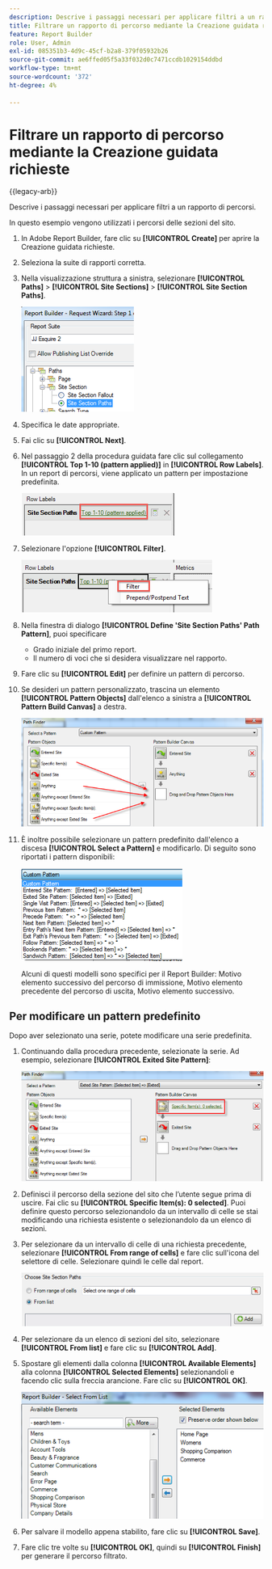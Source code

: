 ```yaml
---
description: Descrive i passaggi necessari per applicare filtri a un rapporto di percorsi.
title: Filtrare un rapporto di percorso mediante la Creazione guidata richieste
feature: Report Builder
role: User, Admin
exl-id: 085351b3-4d9c-45cf-b2a8-379f05932b26
source-git-commit: ae6ffed05f5a33f032d0c7471ccdb1029154ddbd
workflow-type: tm+mt
source-wordcount: '372'
ht-degree: 4%

---
```


# Filtrare un rapporto di percorso mediante la Creazione guidata richieste

{{legacy-arb}}

Descrive i passaggi necessari per applicare filtri a un rapporto di percorsi.

In questo esempio vengono utilizzati i percorsi delle sezioni del sito.

1. In Adobe Report Builder, fare clic su **[!UICONTROL Create]** per aprire la Creazione guidata richieste.
1. Seleziona la suite di rapporti corretta.
1. Nella visualizzazione struttura a sinistra, selezionare **[!UICONTROL Paths]** > **[!UICONTROL Site Sections]** > **[!UICONTROL Site Section Paths]**.

   ![Schermata che mostra i percorsi della sezione del sito selezionati.](assets/site_section_path_1.png)

1. Specifica le date appropriate.

1. Fai clic su **[!UICONTROL Next]**.

1. Nel passaggio 2 della procedura guidata fare clic sul collegamento **[!UICONTROL Top 1-10 (pattern applied)]** in **[!UICONTROL Row Labels]**. In un report di percorsi, viene applicato un pattern per impostazione predefinita.

   ![Schermata che mostra il modello di percorso predefinito.](assets/site_section_path_2.png)

1. Selezionare l&#39;opzione **[!UICONTROL Filter]**.

   ![Schermata che evidenzia l&#39;opzione Filtro.](assets/filter_option.png)

1. Nella finestra di dialogo **[!UICONTROL Define 'Site Section Paths' Path Pattern]**, puoi specificare
   * Grado iniziale del primo report.
   * Il numero di voci che si desidera visualizzare nel rapporto.
1. Fare clic su **[!UICONTROL Edit]** per definire un pattern di percorso.

1. Se desideri un pattern personalizzato, trascina un elemento **[!UICONTROL Pattern Objects]** dall&#39;elenco a sinistra a **[!UICONTROL Pattern Build Canvas]** a destra.

   ![](assets/custom_pattern.png)

1. È inoltre possibile selezionare un pattern predefinito dall&#39;elenco a discesa **[!UICONTROL Select a Pattern]** e modificarlo. Di seguito sono riportati i pattern disponibili:

   ![](assets/select_a_pattern.png)

   Alcuni di questi modelli sono specifici per il Report Builder: Motivo elemento successivo del percorso di immissione, Motivo elemento precedente del percorso di uscita, Motivo elemento successivo.

## Per modificare un pattern predefinito

Dopo aver selezionato una serie, potete modificare una serie predefinita.

1. Continuando dalla procedura precedente, selezionate la serie. Ad esempio, selezionare **[!UICONTROL Exited Site Pattern]**:

   ![Schermata che evidenzia il modello selezionato.](assets/exited_site_pattern.png)

1. Definisci il percorso della sezione del sito che l’utente segue prima di uscire. Fai clic su **[!UICONTROL Specific Item(s): 0 selected]**. Puoi definire questo percorso selezionandolo da un intervallo di celle se stai modificando una richiesta esistente o selezionandolo da un elenco di sezioni.

1. Per selezionare da un intervallo di celle di una richiesta precedente, selezionare **[!UICONTROL From range of cells]** e fare clic sull&#39;icona del selettore di celle. Selezionare quindi le celle dal report.

   ![Schermata che mostra le opzioni da scegliere da un intervallo di celle o da un elenco.](assets/choose_site_section_paths.png)

1. Per selezionare da un elenco di sezioni del sito, selezionare **[!UICONTROL From list]** e fare clic su **[!UICONTROL Add]**.

1. Spostare gli elementi dalla colonna **[!UICONTROL Available Elements]** alla colonna **[!UICONTROL Selected Elements]** selezionandoli e facendo clic sulla freccia arancione. Fare clic su **[!UICONTROL OK]**.

   ![Schermata che mostra gli elementi disponibili e gli elementi selezionati.](assets/move_site_section_elements.png)

1. Per salvare il modello appena stabilito, fare clic su **[!UICONTROL Save]**.

1. Fare clic tre volte su **[!UICONTROL OK]**, quindi su **[!UICONTROL Finish]** per generare il percorso filtrato.
